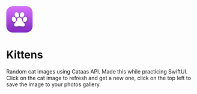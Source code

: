 <img src="assets/Kittens-modified.png" alt="Logo" width="70" height="70">

# Kittens
Random cat images using Cataas API. Made this while practicing SwiftUI. Click on the cat image to refresh and get a new one, click on the top left to save the image to your photos gallery.

